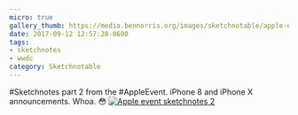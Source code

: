 ```yaml
---
micro: true
gallery_thumb: https://media.bennorris.org/images/sketchnotable/apple-event-2017/apple-event-2017-sketchnote-02.jpg
date: 2017-09-12 12:57:28-0600
tags:
- sketchnotes
- wwdc
category: Sketchnotable
---
```


#Sketchnotes part 2 from the #AppleEvent. iPhone 8 and iPhone X announcements. Whoa. 😳 [![Apple event sketchnotes 2](https://media.bennorris.org/images/sketchnotable/apple-event-2017/apple-event-2017-sketchnote-02.jpg)](https://media.bennorris.org/images/sketchnotable/apple-event-2017/apple-event-2017-sketchnote-02.jpg)